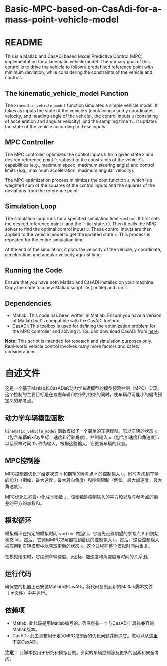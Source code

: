 # Basic-MPC-based-on-CasAdi-for-a-mass-point-vehicle-model
# README

This is a Matlab and CasADi based Model Predictive Control (MPC) implementation for a kinematic vehicle model. The primary goal of this control is to drive the vehicle to follow a predefined reference point with minimum deviation, while considering the constraints of the vehicle and controls. 

## The kinematic_vehicle_model Function

The `kinematic_vehicle_model` function simulates a simple vehicle model. It takes as inputs the state of the vehicle `x` (containing x and y coordinates, velocity, and heading angle of the vehicle), the control inputs `u` (consisting of acceleration and angular velocity), and the sampling time `Ts`. It updates the state of the vehicle according to these inputs.

## MPC Controller

The MPC controller optimizes the control inputs `U` for a given state `X` and desired reference point `P`, subject to the constraints of the vehicle's capabilities (e.g., maximum speed, maximum steering angle) and control limits (e.g., maximum acceleration, maximum angular velocity).

The MPC optimization process minimizes the cost function `J`, which is a weighted sum of the squares of the control inputs and the squares of the deviations from the reference point. 

## Simulation Loop

The simulation loop runs for a specified simulation time `simtime`. It first sets the desired reference point `P` and the initial state `X0`. Then it calls the MPC solver to find the optimal control inputs `U`. These control inputs are then applied to the vehicle model to get the updated state `x`. This process is repeated for the entire simulation time.

At the end of the simulation, it plots the velocity of the vehicle, y coordinate, acceleration, and angular velocity against time.

## Running the Code

Ensure that you have both Matlab and CasADi installed on your machine. Copy the code to a new Matlab script file (.m file) and run it.

## Dependencies
- Matlab: This code has been written in Matlab. Ensure you have a version of Matlab that's compatible with the CasADi toolbox.
- CasADi: This toolbox is used for defining the optimization problem for the MPC controller and solving it. You can download CasADi from [here](https://web.casadi.org/get/).

**Note:** This script is intended for research and simulation purposes only. Real-world vehicle control involves many more factors and safety considerations.
# 自述文件

这是一个基于Matlab和CasADi的动力学车辆模型的模型预测控制（MPC）实现。这个控制的主要目标是在考虑车辆和控制的约束的同时，使车辆尽可能小的偏离预定义的参考点。

## 动力学车辆模型函数

`kinematic_vehicle_model` 函数模拟了一个简单的车辆模型。它以车辆的状态 `x`（包含车辆的x和y坐标、速度和行驶角度），控制输入 `u`（包含加速度和角速度），以及采样时间 `Ts` 作为输入。根据这些输入，它更新车辆的状态。

## MPC控制器

MPC控制器优化了给定状态 `X` 和期望的参考点 `P` 的控制输入 `U`，同时考虑到车辆的能力（例如，最大速度，最大转向角度）和控制限制（例如，最大加速度，最大角速度）。

MPC优化过程最小化成本函数 `J`，该函数是控制输入的平方和以及与参考点的偏差的平方的加权和。

## 模拟循环

模拟循环在指定的模拟时间 `simtime` 内运行。它首先设置期望的参考点 `P` 和初始状态 `X0`。然后，它调用MPC求解器找到最优的控制输入 `U`。然后，这些控制输入被应用到车辆模型中以获取更新的状态 `x`。这个过程在整个模拟时间内重复。

在模拟结束时，它绘制车辆速度、y坐标、加速度和角速度与时间的关系图。

## 运行代码

确保您的机器上已安装Matlab和CasADi。将代码复制到新的Matlab脚本文件（.m文件）中并运行。

## 依赖项
- Matlab: 此代码是用Matlab编写的。确保您有一个与CasADi工具箱兼容的Matlab版本。
- CasADi: 此工具箱用于定义MPC控制器的优化问题并解决它。您可以从[这里](https://web.casadi.org/get/)下载CasADi。

**注意：** 此脚本仅用于研究和模拟目的。真实的车辆控制涉及更多的因素和安全考虑。
